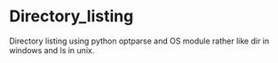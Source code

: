 # Directory_listing
Directory listing using python optparse and OS module rather like dir in windows and ls in unix.
